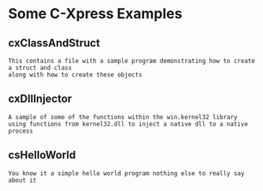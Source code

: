 # Some C-Xpress Examples

## cxClassAndStruct
    This contains a file with a sample program demonstrating how to create a struct and class
    along with how to create these objects

## cxDllInjector
    A sample of some of the functions within the win.kernel32 library using functions from kernel32.dll to inject a native dll to a native process

## csHelloWorld
    You know it a simple hello world program nothing else to really say about it